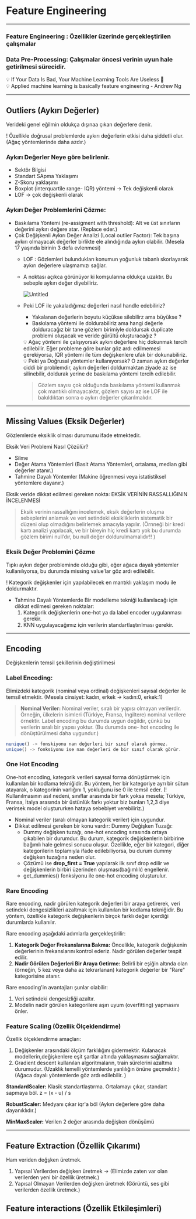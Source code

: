 # Feature Engineering

---

### Feature Engineering : Özellikler üzerinde gerçekleştirilen çalışmalar

### Data Pre-Processing: Çalışmalar öncesi verinin uyun hale getirilmesi sürecidir.

<aside>
💡 If Your Data Is Bad, Your Machine Learning Tools Are Useless 🙂

</aside>

<aside>
💡 Applied machine learning is basically feature engineering - Andrew Ng

</aside>

---

## Outliers (Aykırı Değerler)

Verideki genel eğilmin oldukça dışınaa çıkan değerlere denir.

! Özellikle doğrusal problemlerde aykırı değerlerin etkisi daha şiddetli olur. (Ağaç yöntemlerinde daha azdır.)

### Aykırı Değerler Neye göre belirlenir.

- Sektör Bilgisi
- Standart SApma Yaklaşımı
- Z-Skoru yaklaşımı
- Boxplot (interquartile range- IQR) yöntemi → Tek değişkenli olarak
- LOF → çok değişkenli olarak

### Aykırı Değer Problemlerini Çözme:

- Baskılama Yöntemi (re-assigment with threshold): Alt ve üst sınırların değerini aykırı değere atar. (Replace eder.)
- Çok Değişkenli Aykırı Değer Analizi (Local outlier Factor): Tek başına aykırı olmayacak değerler birlikte ele alındığında aykırı olabilir. (Mesela 17 yaşında birinin 3 defa evlenmesi)
    - LOF : Gözlemleri bulundukları konumun yoğunluk tabanlı skorlayarak aykırı değerlere ulaşmamızı sağlar.
    - A noktası açıkca görünüyor ki komşularına oldukça uzaktır. Bu sebeple aykırı değer diyebiliriz.
        
        ![Untitled](Feature%20Engineering%20c9372051bc35473fb5cadfb222dc0776/Untitled.png)
        
    - Peki LOF ile yakaladığımız değerleri nasıl handle edebiliriz?
        - Yakalanan değerlerin boyutu küçükse silebilirz ama büyükse ?
        - Baskılama yöntemi ile doldurabiliriz ama hangi değerle dolduracağız bir tane gözlem birimiyle doldursak duplicate problemi oluşacak ve veride gürültü oluşturacağız ?
        
        <aside>
        💡 Ağaç yöntemi ile çalışıyorsak aykırı değerlere hiç dokunmak tercih edilebilir. Eğer probleme göre bunlar göz ardı edilmemesi gerekiyorsa, IQR yöntemi ile tüm değişkenlere ufak bir dokunabiliriz.
        
        </aside>
        
        <aside>
        💡 Peki ya Doğrusal yöntemler kullanıyorsak? O zaman aykırı değerler ciddi bir problemdir, aykırı değerleri doldurmaktan ziyade  az ise silinebilir, doldurak yerine de baskılama yöntemi tercih edilebilir.
        
        </aside>
        
        > Gözlem sayısı çok olduğunda baskılama yöntemi kullanmak çok mantıklı olmayacaktır, gözlem sayısı az ise LOF ile bakıldıktan sonra o aykırı değerler çıkarılmalıdır.
        > 
        

 

---

## Missing Values (Eksik Değerler)

Gözlemlerde eksiklik olması durumunu ifade etmektedir.

Eksik Veri Problemi Nasıl Çözülür?

- Silme
- Değer Atama Yöntemleri (Basit Atama Yöntemleri, ortalama, median gibi değerler atanır.)
- Tahmine Dayalı Yöntemler (Makine öğrenmesi veya istatistiksel yöntemlere dayanır.)

Eksik veride dikkat edilmesi gereken nokta: EKSİK VERİNİN RASSALLIĞININ İNCELENMESİ

> Eksik verinin rassallığını incelemek, eksik değerlerin oluşma sebeplerini anlamak ve veri setindeki eksikliklerin sistematik bir düzeni olup olmadığını belirlemek amacıyla yapılır. (Örnneği bir kredi kartı analizi yapılacak, ve bir bireyin hiç kredi kartı yok bu durumda gözlem birimi null’dır, bu null değer doldurulmamalıdır!! )
> 

### Eksik Değer Problemini Çözme

Tıpkı aykırı değer probleminde olduğu gibi, eğer ağaca dayalı yöntemler kullanılıyorsa, bu durumda missing value’lar göz ardı edilebilir.

! Kategorik değişkenler için yapılabilecek en mantıklı yaklaşım modu ile doldurmaktır.

- Tahmine Dayalı Yöntemlerde Bir modelleme tekniği kullanılacağı için dikkat edilmesi gereken noktalar:
    1. Kategorik değişkenlerin one-hot ya da label  encoder uygulanması gerekir.
    2. KNN uygulayacağımız için verilerin standartlaştırılması gerekir. 

---

## Encoding

Değişkenlerin temsil şekillerinin değiştirilmesi

### Label Encoding:

Elimizdeki kategorik (nominal veya ordinal) değişkenleri sayısal değerler ile temsil etmektir. (Mesela cinsiyet: kadın, erkek → kadın:0, erkek:1)

> **Nominal Veriler:** Nominal veriler, sıralı bir yapısı olmayan verilerdir. Örneğin, ülkelerin isimleri (Türkiye, Fransa, İngiltere) nominal verilere örnektir. Label encoding bu durumda uygun değildir, çünkü bu verilerin sıralı bir yapısı yoktur. (Bu durumda one- hot encoding ile dönüştürülmesi daha uygundur.)
> 

```jsx
nunique() -> fonskiyonu nan değerleri bir sınıf olarak görmez.
unique() -> fonksiyonu ise nan değerleri de bir sınıf olarak görür. 
```

### One Hot Encoding

One-hot encoding, kategorik verileri sayısal forma dönüştürmek için kullanılan bir kodlama tekniğidir. Bu yöntem, her bir kategoriye ayrı bir sütun atayarak, o kategorinin varlığını 1, yokluğunu ise 0 ile temsil eder. (! Kullanılmasının asıl nedeni, sınıflar arasında bir fark yoksa mesela; Türkiye, Fransa, İtalya arasında bir üstünlük farkı yoktur biz bunları 1,2,3 diye verirsek model oluştururken hataya sebebiyet verebiliriz.)

- Nominal veriler (sıralı olmayan kategorik veriler) için uygundur.
- Dikkat edilmesi gereken bir konu vardır:  Dummy Değişken Tuzağı:
    - Dummy değişken tuzağı, one-hot encoding sırasında ortaya çıkabilen bir durumdur. Bu durum, kategorik değişkenlerin birbirine bağımlı hale gelmesi sonucu oluşur. Özellikle, eğer bir kategori, diğer kategorilerin toplamıyla ifade edilebiliyorsa, bu durum dummy değişken tuzağına neden olur.
    - Çözümü ise **drop_first = True** yapılarak ilk sınıf drop edilir ve değişkenlerin birbiri üzerinden oluşması(bağımlılı) engellenir.
    - get_dummies() fonksiyonu ile one-hot encoding oluşturulur.

### Rare Encoding

Rare encoding, nadir görülen kategorik değerleri bir araya getirerek, veri setindeki dengesizlikleri azaltmak için kullanılan bir kodlama tekniğidir. Bu yöntem, özellikle kategorik değişkenlerin birçok farklı değer içerdiği durumlarda kullanılır.

Rare encoding aşağıdaki adımlarla gerçekleştirilir:

1. **Kategorik Değer Frekanslarına Bakma:** Öncelikle, kategorik değişkenin değerlerinin frekanslarını kontrol ederiz. Nadir görülen değerler tespit edilir.
2. **Nadir Görülen Değerleri Bir Araya Getirme:** Belirli bir eşiğin altında olan (örneğin, 5 kez veya daha az tekrarlanan) kategorik değerler bir "Rare" kategorisine atanır.

Rare encoding'in avantajları şunlar olabilir:

1. Veri setindeki dengesizliği azaltır.
2. Modelin nadir görülen kategorilere aşırı uyum (overfitting) yapmasını önler.

### Feature Scaling (Özellik Ölçeklendirme)

Özellik ölçeklendirme amaçları: 

1. Değişkenler arasındaki ölçüm farklılığını gidermektir. Kulanacak modellerin,değişkenlere eşit şartlar altında yaklaşmasını sağlamaktır.
2. Gradient descent kullanılan algoritmaların, train sürelerini azaltma durumudur. (Uzaklık temelli yöntemlerde yanlılığın önüne geçmektir.) (Ağaca dayalı yöntemlerde göz ardı edilebilir. )

**StandardScaler:** Klasik standartlaştırma. Ortalamayı çıkar, standart sapmaya böl. z = (x - u) / s

**RobustScaler:** Medyanı çıkar iqr'a böl (Aykırı değerlere göre daha dayanıklıdır.)

**MinMaxScaler:** Verilen 2 değer arasında değişken dönüşümü

---

## Feature Extraction (Özellik Çıkarımı)

Ham veriden değşken üretmek. 

1. Yapısal Verilerden değişken üretmek → (Elimizde zaten var olan verilerden yeni bir özellik üretmek.)
2. Yapısal Olmayan Verilerden değişken üretmek (Görüntü, ses gibi verilerden özellik üretmek.)

## Feature interactions (Özellik Etkileşimleri)